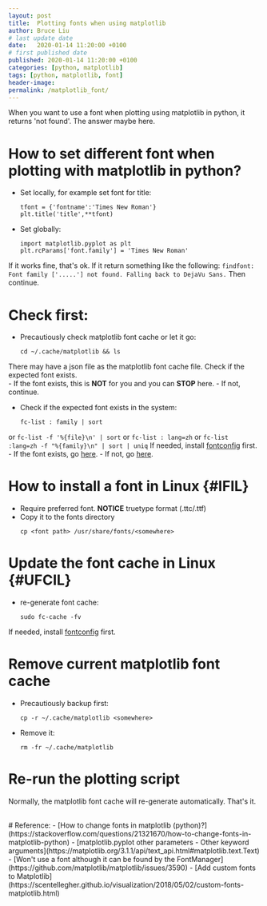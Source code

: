 ```yaml
---
layout: post
title:  Plotting fonts when using matplotlib
author: Bruce Liu
# last update date
date:   2020-01-14 11:20:00 +0100
# first published date
published: 2020-01-14 11:20:00 +0100
categories: [python, matplotlib]
tags: [python, matplotlib, font]
header-image: 
permalink: /matplotlib_font/
---
```

When you want to use a font when plotting using matplotlib in python, it returns 'not found'. The answer maybe here.
<!--the above is the excerpt-->
<!--more-->
<!--the following is the text-->

# How to set different font when plotting with matplotlib in python?
- Set locally, for example set font for title: 
	```
	tfont = {'fontname':'Times New Roman'}
	plt.title('title',**tfont)
	```
- Set globally:
	```
	import matplotlib.pyplot as plt
	plt.rcParams['font.family'] = 'Times New Roman'
	```
If it works fine, that's ok. If it return something like the following:
	```
	findfont: Font family ['.....'] not found. Falling back to DejaVu Sans.
	```
Then continue.<br>

# Check first:

- Precautiously check matplotlib font cache or let it go:
	```
	cd ~/.cache/matplotlib && ls
	```
There may have a json file as the matplotlib font cache file. Check if the expected font exists. <br>
	- If the font exists, this is **NOT** for you and you can **STOP** here.
	- If not, continue.<br>	
- Check if the expected font exists in the system:
	```
	fc-list : family | sort
	```
or
	```
	fc-list -f '%{file}\n' | sort
	```
or
	```
	fc-list : lang=zh
	```
or
	```
	fc-list :lang=zh -f "%{family}\n" | sort | uniq
	```
If needed, install [fontconfig](https://www.freedesktop.org/wiki/Software/fontconfig/) first.
	- If the font exists, go [here](#IFIL).
	- If not, go [here](#UFCIL).

# How to install a font in Linux {#IFIL}
- Require preferred font. **NOTICE** truetype format (.ttc/.ttf)
- Copy it to the fonts directory
	```
	cp <font path> /usr/share/fonts/<somewhere>
	```

# Update the font cache in Linux {#UFCIL}
- re-generate font cache:
	```
	sudo fc-cache -fv
	```
If needed, install [fontconfig](https://www.freedesktop.org/wiki/Software/fontconfig/) first.

# Remove current matplotlib font cache
- Precautiously backup first:
	```
	cp -r ~/.cache/matplotlib <somewhere>
	```
- Remove it:
	```
	rm -fr ~/.cache/matplotlib
	```

# Re-run the plotting script
Normally, the matplotlib font cache will re-generate automatically. That's it.

<br>
# Reference:
- [How to change fonts in matplotlib (python)?](https://stackoverflow.com/questions/21321670/how-to-change-fonts-in-matplotlib-python)
- [matplotlib.pyplot other parameters - Other keyword arguments](https://matplotlib.org/3.1.1/api/text_api.html#matplotlib.text.Text)
- [Won't use a font although it can be found by the FontManager](https://github.com/matplotlib/matplotlib/issues/3590)
- [Add custom fonts to Matplotlib](https://scentellegher.github.io/visualization/2018/05/02/custom-fonts-matplotlib.html)


